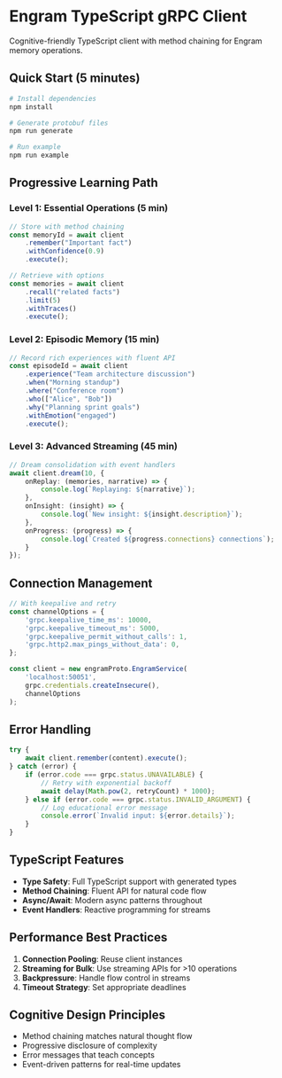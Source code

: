 # Engram TypeScript gRPC Client

Cognitive-friendly TypeScript client with method chaining for Engram memory operations.

## Quick Start (5 minutes)

```bash
# Install dependencies
npm install

# Generate protobuf files
npm run generate

# Run example
npm run example
```

## Progressive Learning Path

### Level 1: Essential Operations (5 min)
```typescript
// Store with method chaining
const memoryId = await client
    .remember("Important fact")
    .withConfidence(0.9)
    .execute();

// Retrieve with options
const memories = await client
    .recall("related facts")
    .limit(5)
    .withTraces()
    .execute();
```

### Level 2: Episodic Memory (15 min)
```typescript
// Record rich experiences with fluent API
const episodeId = await client
    .experience("Team architecture discussion")
    .when("Morning standup")
    .where("Conference room")
    .who(["Alice", "Bob"])
    .why("Planning sprint goals")
    .withEmotion("engaged")
    .execute();
```

### Level 3: Advanced Streaming (45 min)
```typescript
// Dream consolidation with event handlers
await client.dream(10, {
    onReplay: (memories, narrative) => {
        console.log(`Replaying: ${narrative}`);
    },
    onInsight: (insight) => {
        console.log(`New insight: ${insight.description}`);
    },
    onProgress: (progress) => {
        console.log(`Created ${progress.connections} connections`);
    }
});
```

## Connection Management

```typescript
// With keepalive and retry
const channelOptions = {
    'grpc.keepalive_time_ms': 10000,
    'grpc.keepalive_timeout_ms': 5000,
    'grpc.keepalive_permit_without_calls': 1,
    'grpc.http2.max_pings_without_data': 0,
};

const client = new engramProto.EngramService(
    'localhost:50051',
    grpc.credentials.createInsecure(),
    channelOptions
);
```

## Error Handling

```typescript
try {
    await client.remember(content).execute();
} catch (error) {
    if (error.code === grpc.status.UNAVAILABLE) {
        // Retry with exponential backoff
        await delay(Math.pow(2, retryCount) * 1000);
    } else if (error.code === grpc.status.INVALID_ARGUMENT) {
        // Log educational error message
        console.error(`Invalid input: ${error.details}`);
    }
}
```

## TypeScript Features

- **Type Safety**: Full TypeScript support with generated types
- **Method Chaining**: Fluent API for natural code flow
- **Async/Await**: Modern async patterns throughout
- **Event Handlers**: Reactive programming for streams

## Performance Best Practices

1. **Connection Pooling**: Reuse client instances
2. **Streaming for Bulk**: Use streaming APIs for >10 operations
3. **Backpressure**: Handle flow control in streams
4. **Timeout Strategy**: Set appropriate deadlines

## Cognitive Design Principles

- Method chaining matches natural thought flow
- Progressive disclosure of complexity
- Error messages that teach concepts
- Event-driven patterns for real-time updates